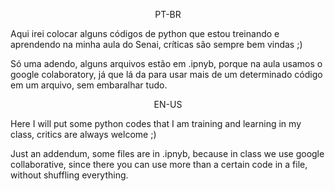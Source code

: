 <P style="text-align:center">PT-BR</P>
Aqui irei colocar alguns códigos de python que estou treinando e aprendendo na minha aula do Senai, críticas são sempre bem vindas ;)

Só uma adendo, alguns arquivos estão em .ipnyb, porque na aula usamos o google colaboratory, já que lá da para usar mais de um determinado código em um arquivo, sem embaralhar tudo.

<P style="text-align:center">EN-US</P>

Here I will put some python codes that I am training and learning in my class, critics are always welcome ;)

Just an addendum, some files are in .ipnyb, because in class we use google collaborative, since there you can use more than a certain code in a file, without shuffling everything.
